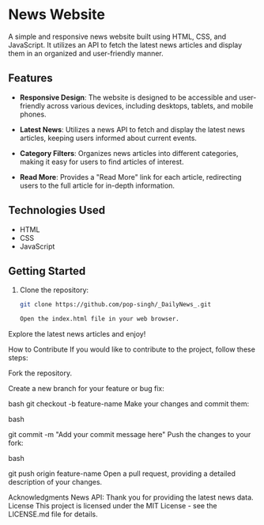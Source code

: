 # News Website

A simple and responsive news website built using HTML, CSS, and JavaScript. It utilizes an API to fetch the latest news articles and display them in an organized and user-friendly manner.

## Features

- **Responsive Design**: The website is designed to be accessible and user-friendly across various devices, including desktops, tablets, and mobile phones.

- **Latest News**: Utilizes a news API to fetch and display the latest news articles, keeping users informed about current events.

- **Category Filters**: Organizes news articles into different categories, making it easy for users to find articles of interest.

- **Read More**: Provides a "Read More" link for each article, redirecting users to the full article for in-depth information.

## Technologies Used

- HTML
- CSS
- JavaScript


## Getting Started

1. Clone the repository:

   ```bash
   git clone https://github.com/pop-singh/_DailyNews_.git

   Open the index.html file in your web browser.

Explore the latest news articles and enjoy!



How to Contribute
If you would like to contribute to the project, follow these steps:

Fork the repository.

Create a new branch for your feature or bug fix:

bash
git checkout -b feature-name
Make your changes and commit them:

bash

git commit -m "Add your commit message here"
Push the changes to your fork:

bash

git push origin feature-name
Open a pull request, providing a detailed description of your changes.

Acknowledgments
News API: Thank you for providing the latest news data.
License
This project is licensed under the MIT License - see the LICENSE.md file for details.
